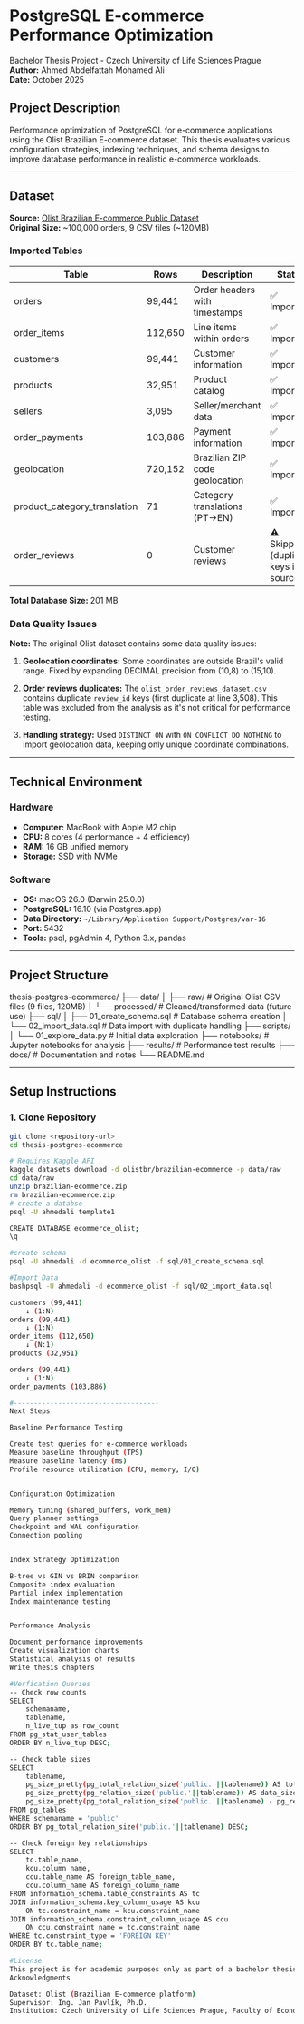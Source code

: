 # PostgreSQL E-commerce Performance Optimization

Bachelor Thesis Project - Czech University of Life Sciences Prague  
**Author:** Ahmed Abdelfattah Mohamed Ali  
**Date:** October 2025

## Project Description

Performance optimization of PostgreSQL for e-commerce applications using the Olist Brazilian E-commerce dataset. This thesis evaluates various configuration strategies, indexing techniques, and schema designs to improve database performance in realistic e-commerce workloads.

---

## Dataset

**Source:** [Olist Brazilian E-commerce Public Dataset](https://www.kaggle.com/datasets/olistbr/brazilian-ecommerce)  
**Original Size:** ~100,000 orders, 9 CSV files (~120MB)

### Imported Tables

| Table | Rows | Description | Status |
|-------|------|-------------|--------|
| orders | 99,441 | Order headers with timestamps | ✅ Imported |
| order_items | 112,650 | Line items within orders | ✅ Imported |
| customers | 99,441 | Customer information | ✅ Imported |
| products | 32,951 | Product catalog | ✅ Imported |
| sellers | 3,095 | Seller/merchant data | ✅ Imported |
| order_payments | 103,886 | Payment information | ✅ Imported |
| geolocation | 720,152 | Brazilian ZIP code geolocation | ✅ Imported |
| product_category_translation | 71 | Category translations (PT→EN) | ✅ Imported |
| order_reviews | 0 | Customer reviews | ⚠️ Skipped (duplicate keys in source) |

**Total Database Size:** 201 MB

### Data Quality Issues

**Note:** The original Olist dataset contains some data quality issues:

1. **Geolocation coordinates:** Some coordinates are outside Brazil's valid range. Fixed by expanding DECIMAL precision from (10,8) to (15,10).

2. **Order reviews duplicates:** The `olist_order_reviews_dataset.csv` contains duplicate `review_id` keys (first duplicate at line 3,508). This table was excluded from the analysis as it's not critical for performance testing.

3. **Handling strategy:** Used `DISTINCT ON` with `ON CONFLICT DO NOTHING` to import geolocation data, keeping only unique coordinate combinations.

---

## Technical Environment

### Hardware
- **Computer:** MacBook with Apple M2 chip
- **CPU:** 8 cores (4 performance + 4 efficiency)  
- **RAM:** 16 GB unified memory
- **Storage:** SSD with NVMe

### Software
- **OS:** macOS 26.0 (Darwin 25.0.0)
- **PostgreSQL:** 16.10 (via Postgres.app)
- **Data Directory:** `~/Library/Application Support/Postgres/var-16`
- **Port:** 5432
- **Tools:** psql, pgAdmin 4, Python 3.x, pandas

---

## Project Structure

thesis-postgres-ecommerce/
├── data/
│   ├── raw/                 # Original Olist CSV files (9 files, 120MB)
│   └── processed/           # Cleaned/transformed data (future use)
├── sql/
│   ├── 01_create_schema.sql # Database schema creation
│   └── 02_import_data.sql   # Data import with duplicate handling
├── scripts/
│   └── 01_explore_data.py   # Initial data exploration
├── notebooks/               # Jupyter notebooks for analysis
├── results/                 # Performance test results
├── docs/                    # Documentation and notes
└── README.md





---

## Setup Instructions

### 1. Clone Repository
```bash
git clone <repository-url>
cd thesis-postgres-ecommerce

# Requires Kaggle API
kaggle datasets download -d olistbr/brazilian-ecommerce -p data/raw
cd data/raw
unzip brazilian-ecommerce.zip
rm brazilian-ecommerce.zip
# create a databse
psql -U ahmedali template1

CREATE DATABASE ecommerce_olist;
\q

#create schema
psql -U ahmedali -d ecommerce_olist -f sql/01_create_schema.sql

#Import Data
bashpsql -U ahmedali -d ecommerce_olist -f sql/02_import_data.sql

customers (99,441)
    ↓ (1:N)
orders (99,441)
    ↓ (1:N)
order_items (112,650)
    ↓ (N:1)
products (32,951)

orders (99,441)
    ↓ (1:N)
order_payments (103,886)

#------------------------------------
Next Steps

Baseline Performance Testing

Create test queries for e-commerce workloads
Measure baseline throughput (TPS)
Measure baseline latency (ms)
Profile resource utilization (CPU, memory, I/O)


Configuration Optimization

Memory tuning (shared_buffers, work_mem)
Query planner settings
Checkpoint and WAL configuration
Connection pooling


Index Strategy Optimization

B-tree vs GIN vs BRIN comparison
Composite index evaluation
Partial index implementation
Index maintenance testing


Performance Analysis

Document performance improvements
Create visualization charts
Statistical analysis of results
Write thesis chapters

#Verfication Queries
-- Check row counts
SELECT 
    schemaname,
    tablename,
    n_live_tup as row_count
FROM pg_stat_user_tables
ORDER BY n_live_tup DESC;

-- Check table sizes
SELECT 
    tablename,
    pg_size_pretty(pg_total_relation_size('public.'||tablename)) AS total_size,
    pg_size_pretty(pg_relation_size('public.'||tablename)) AS data_size,
    pg_size_pretty(pg_total_relation_size('public.'||tablename) - pg_relation_size('public.'||tablename)) AS index_size
FROM pg_tables
WHERE schemaname = 'public'
ORDER BY pg_total_relation_size('public.'||tablename) DESC;

-- Check foreign key relationships
SELECT 
    tc.table_name, 
    kcu.column_name,
    ccu.table_name AS foreign_table_name,
    ccu.column_name AS foreign_column_name
FROM information_schema.table_constraints AS tc
JOIN information_schema.key_column_usage AS kcu
    ON tc.constraint_name = kcu.constraint_name
JOIN information_schema.constraint_column_usage AS ccu
    ON ccu.constraint_name = tc.constraint_name
WHERE tc.constraint_type = 'FOREIGN KEY'
ORDER BY tc.table_name;

#License
This project is for academic purposes only as part of a bachelor thesis at Czech University of Life Sciences Prague.
Acknowledgments

Dataset: Olist (Brazilian E-commerce platform)
Supervisor: Ing. Jan Pavlík, Ph.D.
Institution: Czech University of Life Sciences Prague, Faculty of Economics and Management

